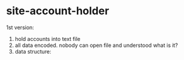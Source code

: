 # site-account-holder

1st version:
1. hold accounts into text file
2. all data encoded. nobody can open file and understood what is it?
3. data structure:
